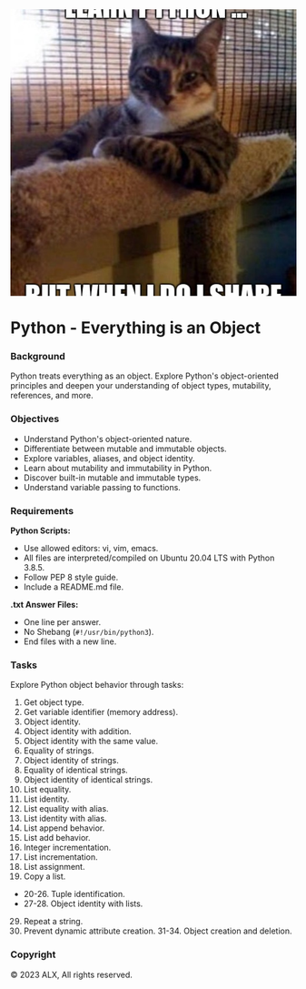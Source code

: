 <div style="width: 100%; height: 50%; padding-bottom: 100%; position: relative;">
    <img src="everything.jpg" alt="OOP Image" style="position: absolute; width: 100%; height: 100%; object-fit: cover;">
</div>

# Python - Everything is an Object

### Background

Python treats everything as an object. Explore Python's object-oriented principles and deepen your understanding of object types, mutability, references, and more.

### Objectives

- Understand Python's object-oriented nature.
- Differentiate between mutable and immutable objects.
- Explore variables, aliases, and object identity.
- Learn about mutability and immutability in Python.
- Discover built-in mutable and immutable types.
- Understand variable passing to functions.

### Requirements

**Python Scripts:**
- Use allowed editors: vi, vim, emacs.
- All files are interpreted/compiled on Ubuntu 20.04 LTS with Python 3.8.5.
- Follow PEP 8 style guide.
- Include a README.md file.

**.txt Answer Files:**
- One line per answer.
- No Shebang (`#!/usr/bin/python3`).
- End files with a new line.

### Tasks

Explore Python object behavior through tasks:

1. Get object type.
2. Get variable identifier (memory address).
3. Object identity.
4. Object identity with addition.
5. Object identity with the same value.
6. Equality of strings.
7. Object identity of strings.
8. Equality of identical strings.
9. Object identity of identical strings.
10. List equality.
11. List identity.
12. List equality with alias.
13. List identity with alias.
14. List append behavior.
15. List add behavior.
16. Integer incrementation.
17. List incrementation.
18. List assignment.
19. Copy a list.
- 20-26. Tuple identification.
- 27-28. Object identity with lists.
29. Repeat a string.
30. Prevent dynamic attribute creation.
31-34. Object creation and deletion.

### Copyright

© 2023 ALX, All rights reserved.
